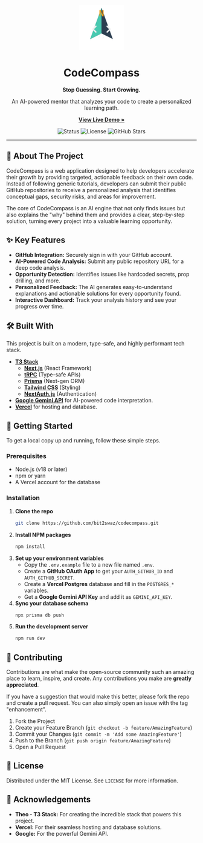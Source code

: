 <div align="center">
  <img src="public/favicon.svg" alt="CodeCompass Logo" width="120">
  <h1>CodeCompass</h1>
  <p><strong>Stop Guessing. Start Growing.</strong></p>
  <p>An AI-powered mentor that analyzes your code to create a personalized learning path.</p>
  
  <p>
    <a href="https://codecompass-tau.vercel.app/"><strong>View Live Demo »</strong></a>
  </p>
  
  <img src="https://img.shields.io/badge/status-MVP-brightgreen" alt="Status">
  <img src="https://img.shields.io/badge/license-MIT-blue" alt="License">
  <img src="https://img.shields.io/github/stars/bit2swaz/codecompass?style=social" alt="GitHub Stars">
</div>

---

## 🧭 About The Project

CodeCompass is a web application designed to help developers accelerate their growth by providing targeted, actionable feedback on their own code. Instead of following generic tutorials, developers can submit their public GitHub repositories to receive a personalized analysis that identifies conceptual gaps, security risks, and areas for improvement.

The core of CodeCompass is an AI engine that not only finds issues but also explains the "why" behind them and provides a clear, step-by-step solution, turning every project into a valuable learning opportunity.

## ✨ Key Features

- **GitHub Integration:** Securely sign in with your GitHub account.
- **AI-Powered Code Analysis:** Submit any public repository URL for a deep code analysis.
- **Opportunity Detection:** Identifies issues like hardcoded secrets, prop drilling, and more.
- **Personalized Feedback:** The AI generates easy-to-understand explanations and actionable solutions for every opportunity found.
- **Interactive Dashboard:** Track your analysis history and see your progress over time.

## 🛠️ Built With

This project is built on a modern, type-safe, and highly performant tech stack.

- **[T3 Stack](https://create.t3.gg/)**
  - **[Next.js](https://nextjs.org/)** (React Framework)
  - **[tRPC](https://trpc.io/)** (Type-safe APIs)
  - **[Prisma](https://www.prisma.io/)** (Next-gen ORM)
  - **[Tailwind CSS](https://tailwindcss.com/)** (Styling)
  - **[NextAuth.js](https://next-auth.js.org/)** (Authentication)
- **[Google Gemini API](https://ai.google.dev/)** for AI-powered code interpretation.
- **[Vercel](https://vercel.com/)** for hosting and database.

## 🚀 Getting Started

To get a local copy up and running, follow these simple steps.

### Prerequisites

- Node.js (v18 or later)
- npm or yarn
- A Vercel account for the database

### Installation

1.  **Clone the repo**
    ```sh
    git clone https://github.com/bit2swaz/codecompass.git
    ```
2.  **Install NPM packages**
    ```sh
    npm install
    ```
3.  **Set up your environment variables**
    - Copy the `.env.example` file to a new file named `.env`.
    - Create a **GitHub OAuth App** to get your `AUTH_GITHUB_ID` and `AUTH_GITHUB_SECRET`.
    - Create a **Vercel Postgres** database and fill in the `POSTGRES_*` variables.
    - Get a **Google Gemini API Key** and add it as `GEMINI_API_KEY`.
4.  **Sync your database schema**
    ```sh
    npx prisma db push
    ```
5.  **Run the development server**
    ```sh
    npm run dev
    ```

## 🤝 Contributing

Contributions are what make the open-source community such an amazing place to learn, inspire, and create. Any contributions you make are **greatly appreciated**.

If you have a suggestion that would make this better, please fork the repo and create a pull request. You can also simply open an issue with the tag "enhancement".

1.  Fork the Project
2.  Create your Feature Branch (`git checkout -b feature/AmazingFeature`)
3.  Commit your Changes (`git commit -m 'Add some AmazingFeature'`)
4.  Push to the Branch (`git push origin feature/AmazingFeature`)
5.  Open a Pull Request

## 📄 License

Distributed under the MIT License. See `LICENSE` for more information.

## 🙏 Acknowledgements

- **Theo - T3 Stack:** For creating the incredible stack that powers this project.
- **Vercel:** For their seamless hosting and database solutions.
- **Google:** For the powerful Gemini API.
